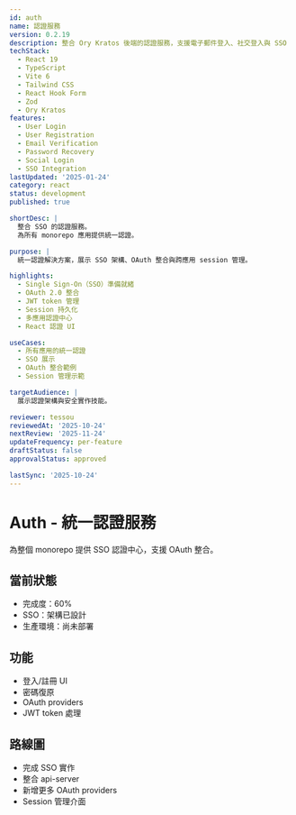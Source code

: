 ```yaml
---
id: auth
name: 認證服務
version: 0.2.19
description: 整合 Ory Kratos 後端的認證服務，支援電子郵件登入、社交登入與 SSO
techStack:
  - React 19
  - TypeScript
  - Vite 6
  - Tailwind CSS
  - React Hook Form
  - Zod
  - Ory Kratos
features:
  - User Login
  - User Registration
  - Email Verification
  - Password Recovery
  - Social Login
  - SSO Integration
lastUpdated: '2025-01-24'
category: react
status: development
published: true

shortDesc: |
  整合 SSO 的認證服務。
  為所有 monorepo 應用提供統一認證。

purpose: |
  統一認證解決方案，展示 SSO 架構、OAuth 整合與跨應用 session 管理。

highlights:
  - Single Sign-On（SSO）準備就緒
  - OAuth 2.0 整合
  - JWT token 管理
  - Session 持久化
  - 多應用認證中心
  - React 認證 UI

useCases:
  - 所有應用的統一認證
  - SSO 展示
  - OAuth 整合範例
  - Session 管理示範

targetAudience: |
  展示認證架構與安全實作技能。

reviewer: tessou
reviewedAt: '2025-10-24'
nextReview: '2025-11-24'
updateFrequency: per-feature
draftStatus: false
approvalStatus: approved

lastSync: '2025-10-24'
---
```


# Auth - 統一認證服務

為整個 monorepo 提供 SSO 認證中心，支援 OAuth 整合。

## 當前狀態
- 完成度：60%
- SSO：架構已設計
- 生產環境：尚未部署

## 功能
- 登入/註冊 UI
- 密碼復原
- OAuth providers
- JWT token 處理

## 路線圖
- 完成 SSO 實作
- 整合 api-server
- 新增更多 OAuth providers
- Session 管理介面

